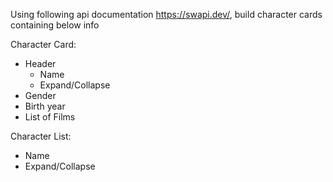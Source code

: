 Using following api documentation https://swapi.dev/, build character cards containing below info

Character Card:

- Header
  - Name
  - Expand/Collapse
- Gender
- Birth year
- List of Films

Character List:

- Name
- Expand/Collapse
